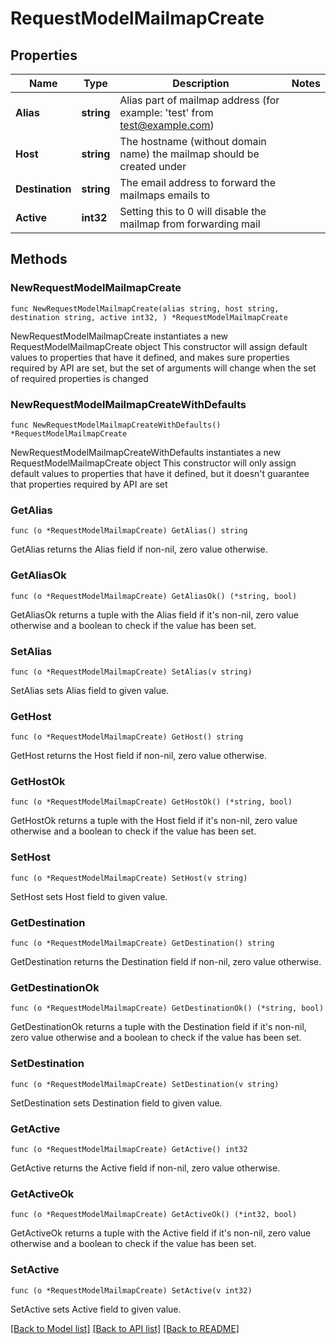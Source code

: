 # RequestModelMailmapCreate

## Properties

Name | Type | Description | Notes
------------ | ------------- | ------------- | -------------
**Alias** | **string** | Alias part of mailmap address (for example: &#39;test&#39; from test@example.com) | 
**Host** | **string** | The hostname (without domain name) the mailmap should be created under | 
**Destination** | **string** | The email address to forward the mailmaps emails to | 
**Active** | **int32** | Setting this to 0 will disable the mailmap from forwarding mail | 

## Methods

### NewRequestModelMailmapCreate

`func NewRequestModelMailmapCreate(alias string, host string, destination string, active int32, ) *RequestModelMailmapCreate`

NewRequestModelMailmapCreate instantiates a new RequestModelMailmapCreate object
This constructor will assign default values to properties that have it defined,
and makes sure properties required by API are set, but the set of arguments
will change when the set of required properties is changed

### NewRequestModelMailmapCreateWithDefaults

`func NewRequestModelMailmapCreateWithDefaults() *RequestModelMailmapCreate`

NewRequestModelMailmapCreateWithDefaults instantiates a new RequestModelMailmapCreate object
This constructor will only assign default values to properties that have it defined,
but it doesn't guarantee that properties required by API are set

### GetAlias

`func (o *RequestModelMailmapCreate) GetAlias() string`

GetAlias returns the Alias field if non-nil, zero value otherwise.

### GetAliasOk

`func (o *RequestModelMailmapCreate) GetAliasOk() (*string, bool)`

GetAliasOk returns a tuple with the Alias field if it's non-nil, zero value otherwise
and a boolean to check if the value has been set.

### SetAlias

`func (o *RequestModelMailmapCreate) SetAlias(v string)`

SetAlias sets Alias field to given value.


### GetHost

`func (o *RequestModelMailmapCreate) GetHost() string`

GetHost returns the Host field if non-nil, zero value otherwise.

### GetHostOk

`func (o *RequestModelMailmapCreate) GetHostOk() (*string, bool)`

GetHostOk returns a tuple with the Host field if it's non-nil, zero value otherwise
and a boolean to check if the value has been set.

### SetHost

`func (o *RequestModelMailmapCreate) SetHost(v string)`

SetHost sets Host field to given value.


### GetDestination

`func (o *RequestModelMailmapCreate) GetDestination() string`

GetDestination returns the Destination field if non-nil, zero value otherwise.

### GetDestinationOk

`func (o *RequestModelMailmapCreate) GetDestinationOk() (*string, bool)`

GetDestinationOk returns a tuple with the Destination field if it's non-nil, zero value otherwise
and a boolean to check if the value has been set.

### SetDestination

`func (o *RequestModelMailmapCreate) SetDestination(v string)`

SetDestination sets Destination field to given value.


### GetActive

`func (o *RequestModelMailmapCreate) GetActive() int32`

GetActive returns the Active field if non-nil, zero value otherwise.

### GetActiveOk

`func (o *RequestModelMailmapCreate) GetActiveOk() (*int32, bool)`

GetActiveOk returns a tuple with the Active field if it's non-nil, zero value otherwise
and a boolean to check if the value has been set.

### SetActive

`func (o *RequestModelMailmapCreate) SetActive(v int32)`

SetActive sets Active field to given value.



[[Back to Model list]](../README.md#documentation-for-models) [[Back to API list]](../README.md#documentation-for-api-endpoints) [[Back to README]](../README.md)


